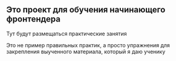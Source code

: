 ## Это проект для обучения начинающего фронтендера

Тут будут размещаться практические занятия

Это не пример правильных практик, а просто упражнения для закрепления выученного материала, который я даю ученику
